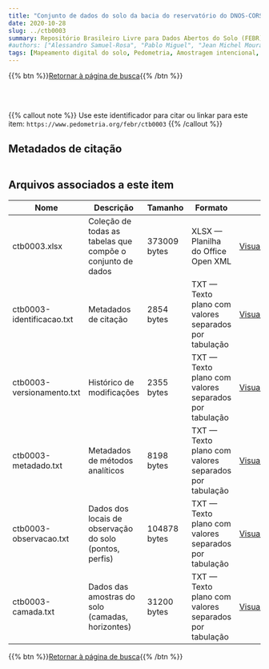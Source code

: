 ```yaml
---
title: "Conjunto de dados do solo da bacia do reservatório do DNOS-CORSAN, Santa Maria, RS"
date: 2020-10-28
slug: ../ctb0003
summary: Repositório Brasileiro Livre para Dados Abertos do Solo (FEBR) | A febre dos dados de solo no Brasil
#authors: ["Alessandro Samuel-Rosa", "Pablo Miguel", "Jean Michel Moura-Bueno", "Andrisa Balbinot", "Ricardo Simão Diniz Dalmolin", "Lúcia Helena Cunha dos Anjos"]
tags: [Mapeamento digital do solo, Pedometria, Amostragem intencional, Descrição do solo no campo, Análises químicas básicas, Análises físicas básicas]
---
```


<style>
div.alert > div {
    font-size: 0.8rem;
}
</style>

{{% btn %}}<a href="/febr/buscar/">Retornar à página de busca</a>{{% /btn %}}

<br>
<br>

{{% callout note %}}
Use este identificador para citar ou linkar para este item: `https://www.pedometria.org/febr/ctb0003`
{{% /callout %}}

## Metadados de citação

<table>
<!-- Fonte: https://gist.github.com/jfreels/6814721 -->
<script src="https://d3js.org/d3.v3.min.js" charset="utf-8"></script>
<!-- <script type='text/javascript' src='/febr/buscar/script.js'></script> -->
<script type='text/javascript'>
  d3.tsv('ctb0003-identificacao.txt',function (data) {
    var columns = ['campo', 'valor']
    tabulate(data, columns)
  })
</script>
</table>

## Arquivos associados a este item

<table style="width:100%">
  <thead>
    <tr>
      <th>Nome</th>
      <th>Descrição</th>
      <th>Tamanho</th>
      <th>Formato</th>
      <th></th>
    </tr>
  </thead>
  <tbody>
    <tr>
      <td>ctb0003.xlsx</td>
      <td>Coleção de todas as tabelas que compõe o conjunto de dados</td>
      <td>373009 bytes</td>
      <td>XLSX — Planilha do Office Open XML</td>
      <td><a href="https://cloud.utfpr.edu.br/index.php/s/Df6dhfzYJ1DDeso/download?path=%2Fctb0003&files=ctb0003.xlsx" class="btn btn-primary btn-block" role="button">Visualizar/Abrir</a></td>
    </tr>
    <tr>
      <td>ctb0003-identificacao.txt</td>
      <td>Metadados de citação</td>
      <td>2854 bytes</td>
      <td>TXT — Texto plano com valores separados por tabulação</td>
      <td><a href="https://cloud.utfpr.edu.br/index.php/s/Df6dhfzYJ1DDeso/download?path=%2Fctb0003&files=ctb0003-identificacao.txt" class="btn btn-primary btn-block" role="button">Visualizar/Abrir</a></td>
    </tr>
    <tr>
      <td>ctb0003-versionamento.txt</td>
      <td>Histórico de modificações</td>
      <td>2355 bytes</td>
      <td>TXT — Texto plano com valores separados por tabulação</td>
      <td><a href="https://cloud.utfpr.edu.br/index.php/s/Df6dhfzYJ1DDeso/download?path=%2Fctb0003&files=ctb0003-versionamento.txt" class="btn btn-primary btn-block" role="button">Visualizar/Abrir</a></td>
    </tr>
    <tr>
      <td>ctb0003-metadado.txt</td>
      <td>Metadados de métodos analíticos</td>
      <td>8198 bytes</td>
      <td>TXT — Texto plano com valores separados por tabulação</td>
      <td><a href="https://cloud.utfpr.edu.br/index.php/s/Df6dhfzYJ1DDeso/download?path=%2Fctb0003&files=ctb0003-metadado.txt" class="btn btn-primary btn-block" role="button">Visualizar/Abrir</a></td>
    </tr>
    <tr>
      <td>ctb0003-observacao.txt</td>
      <td>Dados dos locais de observação do solo (pontos, perfis)</td>
      <td>104878 bytes</td>
      <td>TXT — Texto plano com valores separados por tabulação</td>
      <td><a href="https://cloud.utfpr.edu.br/index.php/s/Df6dhfzYJ1DDeso/download?path=%2Fctb0003&files=ctb0003-observacao.txt" class="btn btn-primary btn-block" role="button">Visualizar/Abrir</a></td>
    </tr>
    <tr>
      <td>ctb0003-camada.txt</td>
      <td>Dados das amostras do solo (camadas, horizontes)</td>
      <td>31200 bytes</td>
      <td>TXT — Texto plano com valores separados por tabulação</td>
      <td><a href="https://cloud.utfpr.edu.br/index.php/s/Df6dhfzYJ1DDeso/download?path=%2Fctb0003&files=ctb0003-camada.txt" class="btn btn-primary btn-block" role="button">Visualizar/Abrir</a></td>
    </tr>
  </tbody>
</table>

{{% btn %}}<a href="/febr/buscar/">Retornar à página de busca</a>{{% /btn %}}
